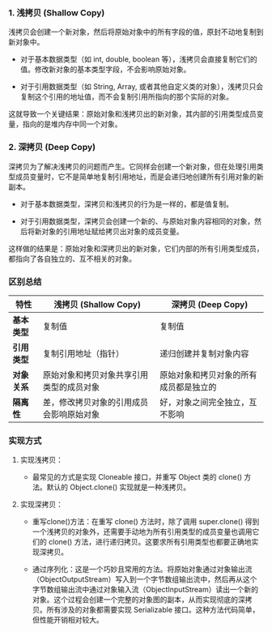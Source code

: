 
### 1. 浅拷贝 (Shallow Copy)

浅拷贝会创建一个新对象，然后将原始对象中的所有字段的值，原封不动地复制到新对象中。

- 对于基本数据类型（如 int, double, boolean 等），浅拷贝会直接复制它们的值。修改新对象的基本类型字段，不会影响原始对象。
    
- 对于引用数据类型（如 String, Array, 或者其他自定义类的对象），浅拷贝只会复制这个引用的地址值，而不会复制引用所指向的那个实际的对象。
    

这就导致一个关键结果：原始对象和浅拷贝出的新对象，其内部的引用类型成员变量，指向的是堆内存中同一个对象。

### 2. 深拷贝 (Deep Copy)

深拷贝为了解决浅拷贝的问题而产生。它同样会创建一个新对象，但在处理引用类型成员变量时，它不是简单地复制引用地址，而是会递归地创建所有引用对象的新副本。

- 对于基本数据类型，深拷贝和浅拷贝的行为是一样的，都是值复制。
    
- 对于引用数据类型，深拷贝会创建一个新的、与原始对象内容相同的对象，然后将新对象的引用地址赋给拷贝出对象的成员变量。
    

这样做的结果是：原始对象和深拷贝出的新对象，它们内部的所有引用类型成员，都指向了各自独立的、互不相关的对象。

### 区别总结

|特性|浅拷贝 (Shallow Copy)|深拷贝 (Deep Copy)|
|---|---|---|
|**基本类型**|复制值|复制值|
|**引用类型**|复制引用地址（指针）|递归创建并复制对象内容|
|**对象关系**|原始对象和拷贝对象共享引用类型的成员对象|原始对象和拷贝对象的所有成员都是独立的|
|**隔离性**|差，修改拷贝对象的引用成员会影响原始对象|好，对象之间完全独立，互不影响|

### 实现方式

1. 实现浅拷贝：
    
    - 最常见的方式是实现 Cloneable 接口，并重写 Object 类的 clone() 方法。默认的 Object.clone() 实现就是一种浅拷贝。
        
2. 实现深拷贝：
    
    - 重写clone()方法：在重写 clone() 方法时，除了调用 super.clone() 得到一个浅拷贝的对象外，还需要手动地为所有引用类型的成员变量也调用它们的 clone() 方法，进行递归拷贝。这要求所有引用类型也都要正确地实现深拷贝。
        
    - 通过序列化：这是一个巧妙且常用的方法。将原始对象通过对象输出流（ObjectOutputStream）写入到一个字节数组输出流中，然后再从这个字节数组输出流中通过对象输入流（ObjectInputStream）读出一个新的对象。这个过程会创建一个完整的对象图的副本，从而实现彻底的深拷贝。所有涉及的对象都需要实现 Serializable 接口。这种方法代码简单，但性能开销相对较大。
        
